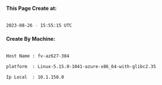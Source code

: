 
   
#### This Page Create at:

```bash

2023-08-26 - 15:55:15 UTC

```

#### Create By Machine:

```bash

Host Name : fv-az627-384

platform  : Linux-5.15.0-1041-azure-x86_64-with-glibc2.35

Ip Local  : 10.1.158.0

```

